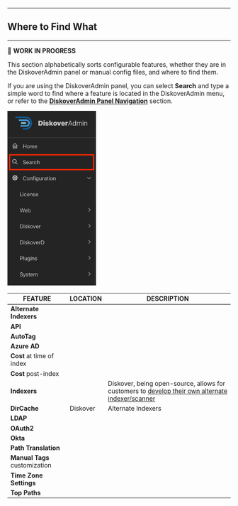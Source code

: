 ___
## Where to Find What
___

🚧 **WORK IN PROGRESS**

This section alphabetically sorts configurable features, whether they are in the DiskoverAdmin panel or manual config files, and where to find them.

If you are using the DiskoverAdmin panel, you can select **Search** and type a simple word to find where a feature is located in the DiskoverAdmin menu, or refer to the [**DiskoverAdmin Panel Navigation**]() section.

<img src="images/diskoveradmin_search.png" width="200">

| FEATURE | LOCATION | DESCRIPTION |
| --- | --- | --- |
| **Alternate Indexers** | | |
| **API** | | |
| **AutoTag** |  | |
| **Azure AD** | | |
| **Cost** at time of index |  | |
| **Cost** post-index |  | |
| **Indexers** | | Diskover, being open-source, allows for customers to [develop their own alternate indexer/scanner](https://docs.diskoverdata.com/diskover_dev_guide/#develop-your-own-alternate-scanner) |
| **DirCache**  | Diskover | Alternate Indexers | The DirCache alternate scanner can be used to speed up subsequent crawls when indexing slower network-mounted storage. DirCache uses an SQLite database to store a local cache of directories' mtimes (modified times), directories' file lists, and file stat attributes. On subsequent crawls, when a directory mtime is the same as in the cache, the directory list and all file stat attributes can be retrieved from the cache rather than over the network mount. |
| **LDAP** | | |
| **OAuth2** | | |
| **Okta** | | |
| **Path Translation** | | |
| **Manual Tags** customization | | |
| **Time Zone Settings** | | |
| **Top Paths** | | |
